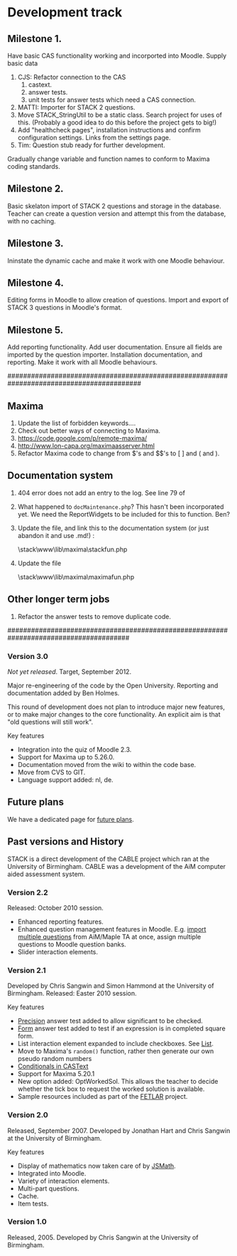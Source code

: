 # Development track

## Milestone 1. ## 

Have basic CAS functionality working and incorported into Moodle.  Supply basic data

1. CJS: Refactor connection to the CAS
   1. castext.
   2. answer tests.
   3. unit tests for answer tests which need a CAS connection.
2. MATTI: Importer for STACK 2 questions.
3. Move STACK_StringUtil to be a static class.  Search project for uses of this.
   (Probably a good idea to do this before the project gets to big!)
4. Add "healthcheck pages", installation instructions and confirm configuration settings.
   Links from the settings page.
5. Tim: Question stub ready for further development.

Gradually change variable and function names to conform to Maxima coding standards.

## Milestone 2. ## 

Basic skelaton import of STACK 2 questions and storage in the database.
Teacher can create a question version and attempt this from the database, with no caching.  

## Milestone 3. ## 

Ininstate the dynamic cache and make it work with one Moodle behaviour.

## Milestone 4. ## 

Editing forms in Moodle to allow creation of questions.
Import and export of STACK 3 questions in Moodle's format.

## Milestone 5. ## 

Add reporting functionality.
Add user documentation.
Ensure all fields are imported by the question importer.
Installation documentation, and reporting.
Make it work with all Moodle behaviours.

##########################################################################################

## Maxima

1. Update the list of forbidden keywords....
2. Check out better ways of connecting to Maxima.
  1. https://code.google.com/p/remote-maxima/
  2. http://www.lon-capa.org/maximaasserver.html
3. Refactor Maxima code to change from $'s and $$'s to \[ \] and \( and \).
  
## Documentation system

1. 404 error does not add an entry to the log.  See line 79 of 
2. What happened to `docMaintenance.php`?  This hasn't been incorporated yet.  We need the ReportWidgets to be included for this to function.  Ben?
3. Update the file, and link this to the documentation system (or just abandon it and use .md!) :

     \stack\www\lib\maxima\stackfun.php

4. Update the file

     \stack\www\lib\maxima\maximafun.php

## Other longer term jobs

1. Refactor the answer tests to remove duplicate code.


#######################################################################################

### Version 3.0 ###

_Not yet released_.  Target, September 2012.

Major re-engineering of the code by  the Open University.  Reporting and documentation added by Ben Holmes.

This round of development does not plan to introduce major new features, or to make major changes to
the core functionality. An explicit aim is that "old questions will still work".  

Key features

* Integration into the quiz of Moodle 2.3.
* Support for Maxima up to 5.26.0.
* Documentation moved from the wiki to within the code base.
* Move from CVS to GIT.
* Language support added: nl, de.

## Future plans ##

We have a dedicated page for [future plans](Future_plans).

## Past versions and History ##

STACK is a direct development of the CABLE project which ran at the University of Birmingham.
CABLE was a development of the AiM computer aided assessment system.

### Version 2.2 ###

Released: October 2010 session.

* Enhanced reporting features.
* Enhanced question management features in Moodle.  E.g. [import multiple questions](https://sourceforge.net/tracker/?func=detail&aid=2930512&group_id=119224&atid=683351)
  from AiM/Maple TA at once, assign multiple questions to Moodle question banks.
* Slider interaction elements.


### Version 2.1 ###

Developed by Chris Sangwin and Simon Hammond at the University of Birmingham.
Released: Easter 2010 session.

Key features

* [Precision](../Authoring/Answer_tests#Precision) answer test added to allow significant to be checked.
* [Form](../Authoring/Answer_tests#Form) answer test added to test if an expression is in completed square form.
* List interaction element expanded to include checkboxes.  See [List](../Authoring/Interaction_elements#List).
* Move to Maxima's `random()` function, rather then generate our own pseudo random numbers
* [Conditionals in CASText](https://sourceforge.net/tracker/?func=detail&aid=2888054&group_id=119224&atid=683351)
* Support for Maxima 5.20.1
* New option added: OptWorkedSol.  This allows the teacher to decide whether the tick box to request the worked solution is available.
* Sample resources included as part of the [FETLAR](http://www.fetlar.bham.ac.uk) project.


### Version 2.0 ###

Released, September 2007.  Developed by Jonathan Hart and Chris Sangwin at the University of Birmingham. 

Key features 

* Display of mathematics now taken care of by [JSMath](../Components/JSMath). 
* Integrated into Moodle. 
* Variety of interaction elements. 
* Multi-part questions.
* Cache. 
* Item tests. 

### Version 1.0 ### 

Released, 2005.  Developed by Chris Sangwin at the University of Birmingham.


